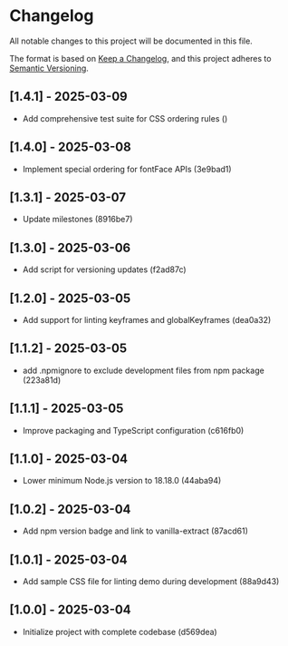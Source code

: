 # Changelog

All notable changes to this project will be documented in this file.

The format is based on [Keep a Changelog](https://keepachangelog.com/en/1.0.0/),
and this project adheres to [Semantic Versioning](https://semver.org/spec/v2.0.0.html).

## [1.4.1] - 2025-03-09

- Add comprehensive test suite for CSS ordering rules ()

## [1.4.0] - 2025-03-08

- Implement special ordering for fontFace APIs (3e9bad1)

## [1.3.1] - 2025-03-07

- Update milestones (8916be7)

## [1.3.0] - 2025-03-06

- Add script for versioning updates (f2ad87c)

## [1.2.0] - 2025-03-05

- Add support for linting keyframes and globalKeyframes (dea0a32)

## [1.1.2] - 2025-03-05

- add .npmignore to exclude development files from npm package (223a81d)

## [1.1.1] - 2025-03-05

- Improve packaging and TypeScript configuration (c616fb0)

## [1.1.0] - 2025-03-04

- Lower minimum Node.js version to 18.18.0 (44aba94)

## [1.0.2] - 2025-03-04

- Add npm version badge and link to vanilla-extract (87acd61)

## [1.0.1] - 2025-03-04

- Add sample CSS file for linting demo during development (88a9d43)

## [1.0.0] - 2025-03-04

- Initialize project with complete codebase (d569dea)
